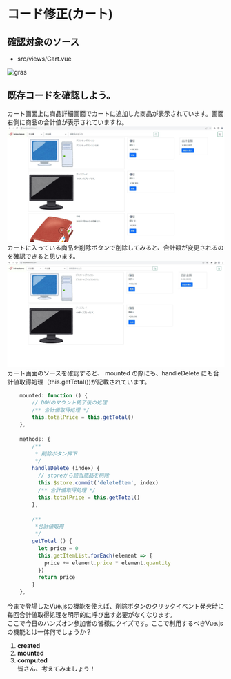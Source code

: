 # コード修正(カート)
## 確認対象のソース
* src/views/Cart.vue

![gras](img/カート画面.png)

## 既存コードを確認しよう。  
カート画面上に商品詳細画面でカートに追加した商品が表示されています。画面右側に商品の合計値が表示されていますね。  
![gras](img/cart_handson_1.jpg)  
カートに入っている商品を削除ボタンで削除してみると、合計額が変更されるのを確認できると思います。  
![gras](img/cart_handson_2.jpg)  
カート画面のソースを確認すると、 mounted の際にも、handleDelete にも合計値取得処理（this.getTotal())が記載されています。  


```javascript
    mounted: function () {
        // DOMのマウント終了後の処理
        /** 合計値取得処理 */
        this.totalPrice = this.getTotal()
    },

    methods: {
        /**
         * 削除ボタン押下
         */
        handleDelete (index) {
          // storeから該当商品を削除
          this.$store.commit('deleteItem', index)
          /** 合計値取得処理 */
          this.totalPrice = this.getTotal()
        },

        /**
         *合計値取得 
         */
        getTotal () {
          let price = 0
          this.getItemList.forEach(element => {
            price += element.price * element.quantity
          })
          return price
        }
    },
```

今まで登場したVue.jsの機能を使えば、削除ボタンのクリックイベント発火時に毎回合計値取得処理を明示的に呼び出す必要がなくなります。  
ここで今日のハンズオン参加者の皆様にクイズです。ここで利用するべきVue.jsの機能とは一体何でしょうか？
1. **created**
2. **mounted**
3. **computed**  
皆さん、考えてみましょう！
